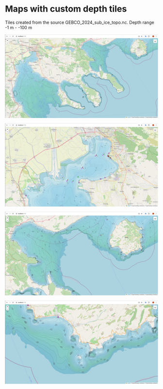 # Maps with custom depth tiles

Tiles created from the source GEBCO_2024_sub_ice_topo.nc.
Depth range -1 m - -100 m

<p align="center">
  <img src="Imgs/Screenshot-from-2025-09-17.png"/>
</p>

<p align="center">
  <img src="Imgs/Screenshot-from-2025-09-17-1.png"/>
</p>

<p align="center">
  <img src="Imgs/Screenshot-from-2025-09-17-2.png"/>
</p>

<p align="center">
  <img src="Imgs/Screenshot-from-2025-09-17-3.png"/>
</p>
